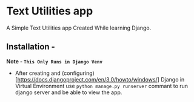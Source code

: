 # Text Utilities app
A Simple Text Utilities app Created While learning Django.

## Installation - 
__Note - `This Only Runs in Django Venv`__
- After creating and (configuring)[https://docs.djangoproject.com/en/3.0/howto/windows/] Django in Virtual Environment use `python manage.py runserver` commant to run django server and be able to view the app.
